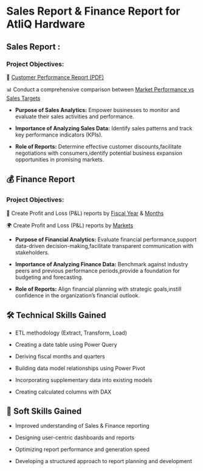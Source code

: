 # Sales Report & Finance Report for AtliQ Hardware
## Sales Report :
### Project Objectives:

📌 [Customer Performance Report (PDF)](https://github.com/Chinmayee4/AtliQ_Hardware_Sales_Report_Excel/blob/7a0754184753aa34b81fa22fb0bad2056fc70a15/Customer%20Performance%20Report.pdf)

📊 Conduct a comprehensive comparison between [Market Performance vs Sales Targets](https://github.com/Chinmayee4/AtliQ_Hardware_Sales_Report_Excel/blob/7a0754184753aa34b81fa22fb0bad2056fc70a15/Market%20Performance%20vs%20Target%20Report.pdf)

* **Purpose of Sales Analytics:** Empower businesses to monitor and evaluate their sales activities and performance.

* **Importance of Analyzing Sales Data:** Identify sales patterns and track key performance indicators (KPIs).

* **Role of Reports:** Determine effective customer discounts,facilitate negotiations with consumers,identify potential business expansion opportunities in promising markets.

## 💰 Finance Report
 ### Project Objectives:

📅 Create Profit and Loss (P&L) reports by [Fiscal Year](https://github.com/Chinmayee4/AtliQ_Hardware_Sales_Report_Excel/blob/7a0754184753aa34b81fa22fb0bad2056fc70a15/P%26L%20Statement%20by%20Fiscal%20Year.pdf) & [Months](https://github.com/Chinmayee4/AtliQ_Hardware_Sales_Report_Excel/blob/7a0754184753aa34b81fa22fb0bad2056fc70a15/P%26L%20Statement%20by%20Months.pdf)

🌍 Create Profit and Loss (P&L) reports by [Markets](https://github.com/Chinmayee4/AtliQ_Hardware_Sales_Report_Excel/blob/7a0754184753aa34b81fa22fb0bad2056fc70a15/P%26L%20Statement%20by%20Markets.pdf)

* **Purpose of Financial Analytics:** Evaluate financial performance,support data-driven decision-making,facilitate transparent communication with stakeholders.

* **Importance of Analyzing Finance Data:** Benchmark against industry peers and previous performance periods,provide a foundation for budgeting and forecasting.

* **Role of Reports:** Align financial planning with strategic goals,instill confidence in the organization’s financial outlook.

## 🛠️ Technical Skills Gained
* ETL methodology (Extract, Transform, Load)

* Creating a date table using Power Query

* Deriving fiscal months and quarters

* Building data model relationships using Power Pivot

* Incorporating supplementary data into existing models

* Creating calculated columns with DAX

## 🤝 Soft Skills Gained
* Improved understanding of Sales & Finance reporting

* Designing user-centric dashboards and reports

* Optimizing report performance and generation speed

* Developing a structured approach to report planning and development
